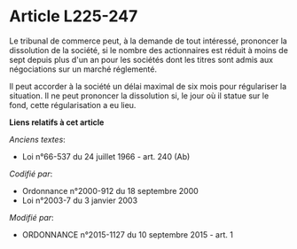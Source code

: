# Article L225-247

Le tribunal de commerce peut, à la demande de tout intéressé, prononcer la dissolution de la société, si le nombre des
actionnaires est réduit à moins de sept depuis plus d'un an pour les sociétés dont les titres sont admis aux négociations sur
un marché réglementé. 

Il peut accorder à la société un délai maximal de six mois pour régulariser la situation. Il ne peut prononcer la dissolution
si, le jour où il statue sur le fond, cette régularisation a eu lieu.

**Liens relatifs à cet article**

_Anciens textes_:

  - Loi n°66-537 du 24 juillet 1966 - art. 240 (Ab)

_Codifié par_:

  - Ordonnance n°2000-912 du 18 septembre 2000
  - Loi n°2003-7 du 3 janvier 2003

_Modifié par_:

  - ORDONNANCE n°2015-1127 du 10 septembre 2015 - art. 1
